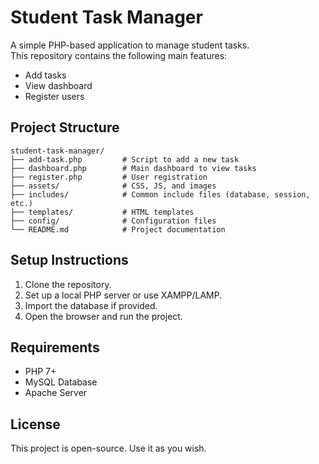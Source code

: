 # Student Task Manager

A simple PHP-based application to manage student tasks.  
This repository contains the following main features:
- Add tasks
- View dashboard
- Register users

## Project Structure
```
student-task-manager/
├── add-task.php         # Script to add a new task
├── dashboard.php        # Main dashboard to view tasks
├── register.php         # User registration
├── assets/              # CSS, JS, and images
├── includes/            # Common include files (database, session, etc.)
├── templates/           # HTML templates
├── config/              # Configuration files
└── README.md            # Project documentation
```

## Setup Instructions
1. Clone the repository.
2. Set up a local PHP server or use XAMPP/LAMP.
3. Import the database if provided.
4. Open the browser and run the project.

## Requirements
- PHP 7+
- MySQL Database
- Apache Server

## License
This project is open-source. Use it as you wish.

